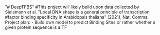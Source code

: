 "# DeepTFBS" 
#This project will likely build upon data collected by Sielemann et al. "Local DNA shape is a general principle of transcription #factor binding specificity in Arabidopsis thaliana" (2021), Nat. Comms.
Project plan:
    - Build own model to predict Binding Sites or rather whether a given protein sequence is a TF